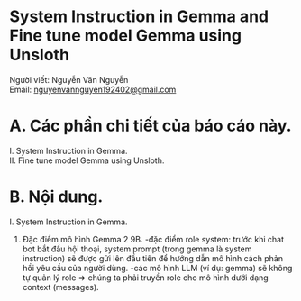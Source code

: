 # System Instruction in Gemma and Fine tune model Gemma using Unsloth
Người viết: Nguyễn Văn Nguyễn  <br>
Email: nguyenvannguyen192402@gmail.com  <br>
# A. Các phần chi tiết của báo cáo này. <br>
I. System Instruction in Gemma. <br>
II. Fine tune model Gemma using Unsloth.<br>
# B. Nội dung.<br>
I. System Instruction in Gemma.<br>
1. Đặc điểm mô hình Gemma 2 9B.
-đặc điểm role system: trước khi chat bot bắt đầu hội thoại, system prompt (trong gemma là system instruction) sẽ được gửi lên đầu tiên để hướng dẫn mô hình cách phản hồi yêu cầu của người dùng.
-các mô hình LLM (ví dụ: gemma) sẽ không tự quản lý role => chúng ta phải truyền role cho mô hình dưới dạng context (messages).
